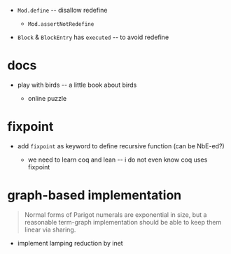 - `Mod.define` -- disallow redefine
  - `Mod.assertNotRedefine`

- `Block` & `BlockEntry` has `executed` -- to avoid redefine

# docs

- play with birds -- a little book about birds

  - online puzzle

# fixpoint

- add `fixpoint` as keyword to define recursive function (can be NbE-ed?)

  - we need to learn coq and lean -- i do not even know coq uses fixpoint

# graph-based implementation

> Normal forms of Parigot numerals are exponential in size,
> but a reasonable term-graph implementation
> should be able to keep them linear via sharing.

- implement lamping reduction by inet
